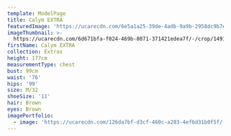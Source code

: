 ```yaml
---
template: ModelPage
title: Calym EXTRA
featuredImage: 'https://ucarecdn.com/6e5a1a25-39de-4adb-9a9b-2958dc9b7e1b/'
imageThumbnail: >-
  https://ucarecdn.com/6d671bfa-f024-469b-8071-371421edea7f/-/crop/1491x1998/140,311/-/preview/
firstName: Calym EXTRA
collection: Extras
height: 177cm
measurementType: chest
bust: 99cm
waist: '76'
hips: '99'
size: M/32
shoeSize: '11'
hair: Brown
eyes: Brown
imagePortfolio:
  - image: 'https://ucarecdn.com/126da7bf-d3cf-460c-a203-4ef6d31b0f5f/'
---
```


